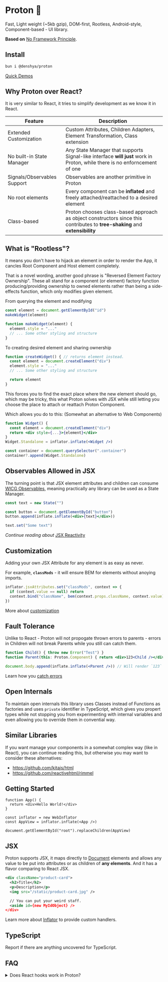 # Proton 🔵

Fast, Light weight (~5kb gzip), DOM-first, Rootless, Android-style, Component-based - UI library.

**Based on** [No Framework Principle](https://dev.to/framemuse/no-framework-principle-arised-2n39).

## Install

```bash
bun i @denshya/proton
```

[Quick Demos](https://stackblitz.com/@FrameMuse/collections/proton)

## Why Proton over React?

It is very similar to React, it tries to simplify development as we know it in React. 

|Feature|Description|
|-------|-----------|
|Extended Customization|Custom Attributes, Children Adapters, Element Transformation, Class extension|
|No built-in State Manager|Any State Manager that supports Signal-like interface **will just** work in Proton, while there is no enforncement of one|
|Signals/Observables Support|Observables are another primitive in Proton|
|No root elements|Every component can be **inflated** and freely attached/reattached to a desired element|
|Class-based|Proton chooses class-based approach as object constructors since this contributes to **tree-shaking** and **extensibility**|

## What is "Rootless"?

It means you don't have to hijack an element in order to render the App, it cancles Root Component and Host element completely.

That is a novel wording, another good phrase is "Reversed Element Factory Ownership".
These all stand for a component (or element) factory function producing/providing ownership to owned elements rather than being a side-effects function,
which only modifies given element.

From querying the element and modifying
```js
const element = document.getElementById("id")
makeWidget(element)

function makeWidget(element) {
  element.style = "..."
  // ... Some other styling and structure
}
```

To creating desired element and sharing ownership
```js
function createWidget() { // returns element instead.
  const element = document.createElement("div")
  element.style = "..."
  // ... Some other styling and structure

  return element
}
```

This forces you to find the exact place where the new element should go, which may be tricky,
this what Proton solves with JSX while still letting you choose the place to attach or reattach Proton Component.

Which allows you do to this: (Somewhat an alternative to Web Components)

```jsx
function Widget() {
  const element = document.createElement("div")
  return <div style={...}>{element}</div>
}
Widget.Standalone = inflator.inflate(<Widget />)

const container = document.querySelector(".container")
container?.append(Widget.Standalone)
```

## Observables Allowed in JSX

The turning point is that JSX element attributes and children can consume [WICG Observables](https://github.com/WICG/observable),
meaning practically any library can be used as a State Manager.

```jsx
const text = new State("")

const button = document.getElementById("button")
button.append(inflate.inflate(<div>{text}</div>))

text.set("Some text")
```

_Continue reading about_ [JSX Reactivity](https://denshya.github.io/proton/learn/unwinding/reactivity)

## Customization

Adding your own JSX Attribute for any element is as easy as never.

For example, **`classMods`** - it will ensure BEM for elements without anoying imports.
```jsx
inflator.jsxAttributes.set("classMods", context => {
  if (context.value == null) return
  context.bind("className", bem(context.props.className, context.value))
})
```

More about [customization](https://denshya.github.io/proton/category/custom-behavior)

## Fault Tolerance

Unlike to React - Proton will not propogate thrown errors to parents - errors in Children will not break Parents while you still can catch them.

```jsx
function Child() { throw new Error("Test") }
function Parent(this: Proton.Component) { return <div>123<Child /></div> }

document.body.append(inflate.inflate(<Parent />)) // Will render `123` without errors.
```

Learn how you [catch errors](https://denshya.github.io/proton/learn/guides/error)

## Open Internals

To maintain open internals this library uses Classes instead of Functions as factories and uses `private` identifier in TypeScript,
which gives you propert types while not stopping you from experimenting with internal variables and even allowing you to override them in convential way.

## Similar Libraries

If you want manage your components in a somewhat complex way (like in React), you can continue reading this, but otherwise you may want to consider these alternatives:

- <https://github.com/kitajs/html>
- https://github.com/reactivehtml/rimmel

## Getting Started

```tsx
function App() {
  return <div>Hello World!</div>
}

const inflator = new WebInflator
const AppView = inflator.inflate(<App />)

document.getElementById("root").replaceChildren(AppView)
```

## JSX

Proton supports JSX, it maps directly to [Document](https://developer.mozilla.org/en-US/docs/Web/API/Document_Object_Model) elements and allows any value to be put into attributes or as children of **any elements**. And it has a flavor comparing to React JSX.

```xml
<div className="product-card">
  <h2>Title</h2>
  <p>Description</p>
  <img src="/static/product-card.jpg" />

  // You can put your weird staff.
  <aside id={new MyIdObject} />
</div>
```

Learn more about [Inflator](#inflator) to provide custom handlers.

## TypeScript

Report if there are anything uncovered for TypeScript.

## FAQ

<details>
  <summary>Does React hooks work in Proton?</summary>
  No, but it's very extesible so probably some enthusiasts might implement it. BTW, even though libraries from other "frameworks" won't work in Proton, libraries for Proton are supposed to work in other frameworks too.
</details>
<!-- <details>
  <summary>question?</summary>
  answer
</details> -->
